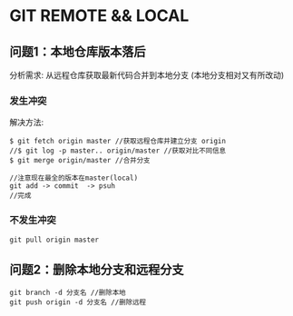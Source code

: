 # GIT REMOTE && LOCAL

## 问题1：本地仓库版本落后
分析需求: 从远程仓库获取最新代码合并到本地分支 (本地分支相对又有所改动)  

### 发生冲突
解决方法: 
```bush
$ git fetch origin master //获取远程仓库并建立分支 origin
//$ git log -p master.. origin/master //获取对比不同信息
$ git merge origin/master //合并分支

//注意现在最全的版本在master(local)
git add -> commit  -> psuh 
//完成
```

### 不发生冲突
```bush
git pull origin master
```

## 问题2：删除本地分支和远程分支
```bush
git branch -d 分支名 //删除本地
git push origin -d 分支名 //删除远程
```